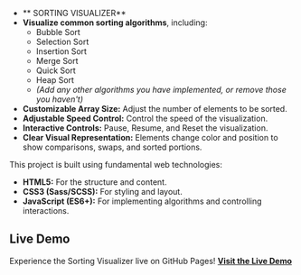 * ** SORTING VISUALIZER**
* **Visualize common sorting algorithms**, including:
    * Bubble Sort
    * Selection Sort
    * Insertion Sort
    * Merge Sort
    * Quick Sort
    * Heap Sort
    * *(Add any other algorithms you have implemented, or remove those you haven't)*
* **Customizable Array Size:** Adjust the number of elements to be sorted.
* **Adjustable Speed Control:** Control the speed of the visualization.
* **Interactive Controls:** Pause, Resume, and Reset the visualization.
* **Clear Visual Representation:** Elements change color and position to show comparisons, swaps, and sorted portions.
 
This project is built using fundamental web technologies:

* **HTML5:** For the structure and content.
* **CSS3 (Sass/SCSS):** For styling and layout.
* **JavaScript (ES6+):** For implementing algorithms and controlling interactions.
  
## Live Demo

Experience the Sorting Visualizer live on GitHub Pages!
[**Visit the Live Demo**](https://krishtiy.github.io/sorting-visualizer/)
